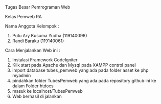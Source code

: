 Tugas Besar Pemrograman Web

Kelas Pemweb RA

Nama Anggota Kelompok :
1. Putu Ary Kusuma Yudha (119140098)
2. Randi Baraku (119140061)

Cara Menjalankan Web ini :
1. Instalasi Framework CodeIgniter
2. Klik start pada Apache dan Mysql pada XAMPP control panel
3. import database tubes_pemweb yang ada pada folder asset ke php myadmin
4. pindahkan folder TubesPemweb yang ada pada repository github ini ke dalam Folder htdocs
5. masuk ke localhost/TubesPemweb
6. Web berhasil di jalankan
